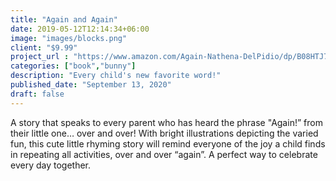 ```yaml
---
title: "Again and Again"
date: 2019-05-12T12:14:34+06:00
image: "images/blocks.png"
client: "$9.99"
project_url : "https://www.amazon.com/Again-Nathena-DelPidio/dp/B08HTJ7DBG/ref=sr_1_1?dchild=1&keywords=nathena&qid=1600868417&sr=8-1"
categories: ["book","bunny"]
description: "Every child's new favorite word!"
published_date: "September 13, 2020"
draft: false
---
```


 A story that speaks to every parent who has heard the phrase "Again!” from their little one… over and over! With bright illustrations depicting the varied fun, this cute little rhyming story will remind everyone of the joy a child finds in repeating all activities, over and over “again”. A perfect way to celebrate every day together.

